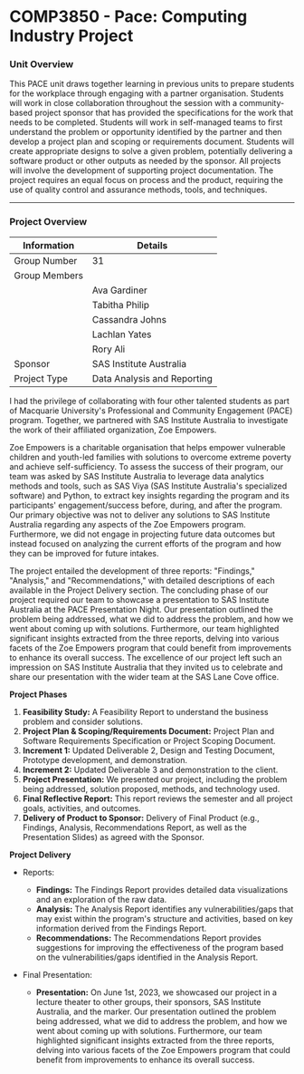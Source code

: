 # COMP3850 - Pace: Computing Industry Project

### Unit Overview

This PACE unit draws together learning in previous units to prepare students for the workplace through engaging with a partner organisation. Students will work in close collaboration throughout the session with a community-based project sponsor that has provided the specifications for the work that needs to be completed. Students will work in self-managed teams to first understand the problem or opportunity identified by the partner and then develop a project plan and scoping or requirements document. Students will create appropriate designs to solve a given problem, potentially delivering a software product or other outputs as needed by the sponsor. All projects will involve the development of supporting project documentation. The project requires an equal focus on process and the product, requiring the use of quality control and assurance methods, tools, and techniques.

-------

### Project Overview

| Information           | Details                                                                                                                                               |
|-----------------------|---------------------------|
| Group Number          | 31                        |
| Group Members         |
|                       | Ava Gardiner            |
|                       | Tabitha Philip          |
|                       | Cassandra Johns         |
|                       | Lachlan Yates           |
|                       | Rory Ali                |
| Sponsor               | SAS Institute Australia   |
| Project Type          | Data Analysis and Reporting |

I had the privilege of collaborating with four other talented students as part of Macquarie University's Professional and Community Engagement (PACE) program. Together, we partnered with SAS Institute Australia to investigate the work of their affiliated organization, Zoe Empowers.

Zoe Empowers is a charitable organisation that helps empower vulnerable children and youth-led families with solutions to overcome extreme poverty and achieve self-sufficiency. To assess the success of their program, our team was asked by SAS Institute Australia to leverage data analytics methods and tools, such as SAS Viya (SAS Institute Australia's specialized software) and Python, to extract key insights regarding the program and its participants' engagement/success before, during, and after the program. Our primary objective was not to deliver any solutions to SAS Institute Australia regarding any aspects of the Zoe Empowers program. Furthermore, we did not engage in projecting future data outcomes but instead focused on analyzing the current efforts of the program and how they can be improved for future intakes.

The project entailed the development of three reports: "Findings," "Analysis," and "Recommendations," with detailed descriptions of each available in the Project Delivery section. The concluding phase of our project required our team to showcase a presentation to SAS Institute Australia at the PACE Presentation Night. Our presentation outlined the problem being addressed, what we did to address the problem, and how we went about coming up with solutions. Furthermore, our team highlighted significant insights extracted from the three reports, delving into various facets of the Zoe Empowers program that could benefit from improvements to enhance its overall success. The excellence of our project left such an impression on SAS Institute Australia that they invited us to celebrate and share our presentation with the wider team at the SAS Lane Cove office.

**Project Phases**

1. **Feasibility Study:** A Feasibility Report to understand the business problem and consider solutions.
2. **Project Plan & Scoping/Requirements Document:** Project Plan and Software Requirements Specification or Project Scoping Document.
3. **Increment 1:** Updated Deliverable 2, Design and Testing Document, Prototype development, and demonstration.
4. **Increment 2:** Updated Deliverable 3 and demonstration to the client.
5. **Project Presentation:** We presented our project, including the problem being addressed, solution proposed, methods, and technology used.
6. **Final Reflective Report:** This report reviews the semester and all project goals, activities, and outcomes.
7. **Delivery of Product to Sponsor:** Delivery of Final Product (e.g., Findings, Analysis, Recommendations Report, as well as the Presentation Slides) as agreed with the Sponsor.

**Project Delivery**

- Reports:

  - **Findings:** The Findings Report provides detailed data visualizations and an exploration of the raw data.
  - **Analysis:** The Analysis Report identifies any vulnerabilities/gaps that may exist within the program's structure and activities, based on key information derived from the Findings Report.
  - **Recommendations:** The Recommendations Report provides suggestions for improving the effectiveness of the program based on the vulnerabilities/gaps identified in the Analysis Report.

- Final Presentation:

  - **Presentation:** On June 1st, 2023, we showcased our project in a lecture theater to other groups, their sponsors, SAS Institute Australia, and the marker. Our presentation outlined the problem being addressed, what we did to address the problem, and how we went about coming up with solutions. Furthermore, our team highlighted significant insights extracted from the three reports, delving into various facets of the Zoe Empowers program that could benefit from improvements to enhance its overall success. 
